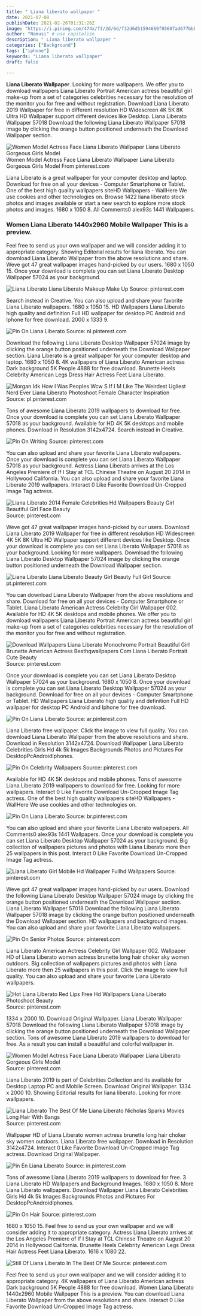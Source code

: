 ```yaml
---
title: " Liana liberato wallpaper "
date: 2021-07-08
publishDate: 2021-02-26T01:31:26Z
image: "https://i.pinimg.com/474x/f3/2d/6d/f32d6d51594660f05607ad677bbbb509--nicholas-sparks-movies-liana-liberato.jpg"
author: "Namusi" # use capitalize
description: " Liana liberato wallpaper "
categories: ["Background"]
tags: ["iphone"]
keywords: "Liana liberato wallpaper"
draft: false

---
```



**Liana Liberato Wallpaper**. Looking for more wallpapers. We offer you to download wallpapers Liana Liberato Portrait American actress beautiful girl make-up from a set of categories celebrities necessary for the resolution of the monitor you for free and without registration. Download Liana Liberato 2019 Wallpaper for free in different resolution HD Widescreen 4K 5K 8K Ultra HD Wallpaper support different devices like Desktop. Liana Liberato Wallpaper 57018 Download the following Liana Liberato Wallpaper 57018 image by clicking the orange button positioned underneath the Download Wallpaper section.

![Women Model Actress Face Liana Liberato Wallpaper Liana Liberato Gorgeous Girls Model](https://i.pinimg.com/736x/a8/d9/d3/a8d9d3a59b6c68d3ed13b4bc40fecdbf.jpg "Women Model Actress Face Liana Liberato Wallpaper Liana Liberato Gorgeous Girls Model")
Women Model Actress Face Liana Liberato Wallpaper Liana Liberato Gorgeous Girls Model From pinterest.com


Liana Liberato is a great wallpaper for your computer desktop and laptop. Download for free on all your devices - Computer Smartphone or Tablet. One of the best high quality wallpapers siteHD Wallpapers - WallHere We use cookies and other technologies on. Browse 1422 liana liberato stock photos and images available or start a new search to explore more stock photos and images. 1680 x 1050 8. All Comments0 alex93s 1441 Wallpapers.

### Women Liana Liberato 1440x2960 Mobile Wallpaper This is a preview.

Feel free to send us your own wallpaper and we will consider adding it to appropriate category. Showing Editorial results for liana liberato. You can download Liana Liberato Wallpaper from the above resolutions and share. Weve got 47 great wallpaper images hand-picked by our users. 1680 x 1050 15. Once your download is complete you can set Liana Liberato Desktop Wallpaper 57024 as your background.


![Liana Liberato Liana Liberato Makeup Make Up](https://i.pinimg.com/originals/87/08/e5/8708e5e5cf3b853167bf9e9b6b50ec85.jpg "Liana Liberato Liana Liberato Makeup Make Up")
Source: pinterest.com

Search instead in Creative. You can also upload and share your favorite Liana Liberato wallpapers. 1680 x 1050 15. HD Wallpapers Liana Liberato high quality and definition Full HD wallpaper for desktop PC Android and Iphone for free download. 2000 x 1333 9.

![Pin On Liana Liberato](https://i.pinimg.com/originals/0d/22/3b/0d223b56ffa994943f1db8c74b82187f.jpg "Pin On Liana Liberato")
Source: nl.pinterest.com

Download the following Liana Liberato Desktop Wallpaper 57024 image by clicking the orange button positioned underneath the Download Wallpaper section. Liana Liberato is a great wallpaper for your computer desktop and laptop. 1680 x 1050 8. 4K wallpapers of Liana Liberato American actress Dark background 5K People 4888 for free download. Brunette Heels Celebrity American Legs Dress Hair Actress Feet Liana Liberato.

![Morgan Idk How I Was Peoples Wcw S If I M Like The Weirdest Ugliest Nerd Ever Liana Liberato Photoshoot Female Character Inspiration](https://i.pinimg.com/originals/22/65/da/2265da3b47e3dfdffce3bea8f1d0f4dc.jpg "Morgan Idk How I Was Peoples Wcw S If I M Like The Weirdest Ugliest Nerd Ever Liana Liberato Photoshoot Female Character Inspiration")
Source: pl.pinterest.com

Tons of awesome Liana Liberato 2019 wallpapers to download for free. Once your download is complete you can set Liana Liberato Wallpaper 57018 as your background. Available for HD 4K 5K desktops and mobile phones. Download in Resolution 3142x4724. Search instead in Creative.

![Pin On Writing](https://i.pinimg.com/originals/c1/83/af/c183af8e7e5008e96b1e06d1a96f97ca.jpg "Pin On Writing")
Source: pinterest.com

You can also upload and share your favorite Liana Liberato wallpapers. Once your download is complete you can set Liana Liberato Wallpaper 57018 as your background. Actress Liana Liberato arrives at the Los Angeles Premiere of If I Stay at TCL Chinese Theatre on August 20 2014 in Hollywood California. You can also upload and share your favorite Liana Liberato 2019 wallpapers. Interact 0 Like Favorite Download Un-Cropped Image Tag actress.

![Liana Liberato 2014 Female Celebrities Hd Wallpapers Beauty Girl Beautiful Girl Face Beauty](https://i.pinimg.com/originals/8c/3c/f3/8c3cf3593e2a33364eb6f363131c9e63.jpg "Liana Liberato 2014 Female Celebrities Hd Wallpapers Beauty Girl Beautiful Girl Face Beauty")
Source: pinterest.com

Weve got 47 great wallpaper images hand-picked by our users. Download Liana Liberato 2019 Wallpaper for free in different resolution HD Widescreen 4K 5K 8K Ultra HD Wallpaper support different devices like Desktop. Once your download is complete you can set Liana Liberato Wallpaper 57018 as your background. Looking for more wallpapers. Download the following Liana Liberato Desktop Wallpaper 57024 image by clicking the orange button positioned underneath the Download Wallpaper section.

![Liana Liberato Liana Liberato Beauty Girl Beauty Full Girl](https://i.pinimg.com/474x/ca/65/9c/ca659c24a07b64c72504a3f15ba834a0.jpg "Liana Liberato Liana Liberato Beauty Girl Beauty Full Girl")
Source: pt.pinterest.com

You can download Liana Liberato Wallpaper from the above resolutions and share. Download for free on all your devices - Computer Smartphone or Tablet. Liana Liberato American Actress Celebrity Girl Wallpaper 002. Available for HD 4K 5K desktops and mobile phones. We offer you to download wallpapers Liana Liberato Portrait American actress beautiful girl make-up from a set of categories celebrities necessary for the resolution of the monitor you for free and without registration.

![Download Wallpapers Liana Liberato Monochrome Portrait Beautiful Girl Brunette American Actress Besthqwallpapers Com Liana Liberato Portrait Cute Beauty](https://i.pinimg.com/originals/15/e0/25/15e02526abb0981ff339da4018d9a26d.jpg "Download Wallpapers Liana Liberato Monochrome Portrait Beautiful Girl Brunette American Actress Besthqwallpapers Com Liana Liberato Portrait Cute Beauty")
Source: pinterest.com

Once your download is complete you can set Liana Liberato Desktop Wallpaper 57024 as your background. 1680 x 1050 8. Once your download is complete you can set Liana Liberato Desktop Wallpaper 57024 as your background. Download for free on all your devices - Computer Smartphone or Tablet. HD Wallpapers Liana Liberato high quality and definition Full HD wallpaper for desktop PC Android and Iphone for free download.

![Pin On Liana Liberato](https://i.pinimg.com/originals/61/3e/f3/613ef33dc58f8c42d465159143774180.jpg "Pin On Liana Liberato")
Source: ar.pinterest.com

Liana Liberato free wallpaper. Click the image to view full quality. You can download Liana Liberato Wallpaper from the above resolutions and share. Download in Resolution 3142x4724. Download Wallpaper Liana Liberato Celebrities Girls Hd 4k 5k Images Backgrounds Photos and Pictures For DesktopPcAndroidIphones.

![Pin On Celebrity Wallpapers](https://i.pinimg.com/originals/ef/25/d0/ef25d0c069898fe68d4f80f6c4ec0480.jpg "Pin On Celebrity Wallpapers")
Source: pinterest.com

Available for HD 4K 5K desktops and mobile phones. Tons of awesome Liana Liberato 2019 wallpapers to download for free. Looking for more wallpapers. Interact 0 Like Favorite Download Un-Cropped Image Tag actress. One of the best high quality wallpapers siteHD Wallpapers - WallHere We use cookies and other technologies on.

![Pin On Liana Liberato](https://i.pinimg.com/originals/41/96/f2/4196f237a2e51d2b9453ca30e4d2fa13.jpg "Pin On Liana Liberato")
Source: br.pinterest.com

You can also upload and share your favorite Liana Liberato wallpapers. All Comments0 alex93s 1441 Wallpapers. Once your download is complete you can set Liana Liberato Desktop Wallpaper 57024 as your background. Big collection of wallpapers pictures and photos with Liana Liberato more then 25 wallpapers in this post. Interact 0 Like Favorite Download Un-Cropped Image Tag actress.

![Liana Liberato Girl Mobile Hd Wallpaper Fullhd Wallpapers](https://i.pinimg.com/originals/2b/1d/90/2b1d9032321b8fca629fa1acfbfabfdf.jpg "Liana Liberato Girl Mobile Hd Wallpaper Fullhd Wallpapers")
Source: pinterest.com

Weve got 47 great wallpaper images hand-picked by our users. Download the following Liana Liberato Desktop Wallpaper 57024 image by clicking the orange button positioned underneath the Download Wallpaper section. Liana Liberato Wallpaper 57018 Download the following Liana Liberato Wallpaper 57018 image by clicking the orange button positioned underneath the Download Wallpaper section. HD wallpapers and background images. You can also upload and share your favorite Liana Liberato wallpapers.

![Pin On Senior Photos](https://i.pinimg.com/originals/b5/6c/c1/b56cc13826a4d7b385dbdf76ff458d66.jpg "Pin On Senior Photos")
Source: pinterest.com

Liana Liberato American Actress Celebrity Girl Wallpaper 002. Wallpaper HD of Liana Liberato women actress brunette long hair choker sky women outdoors. Big collection of wallpapers pictures and photos with Liana Liberato more then 25 wallpapers in this post. Click the image to view full quality. You can also upload and share your favorite Liana Liberato wallpapers.

![Hot Liana Liberato Red Lips Free Hd Wallpapers Liana Liberato Photoshoot Beauty](https://i.pinimg.com/originals/06/d1/f7/06d1f75d370ddbbc54fbc9ca1bdef4a0.jpg "Hot Liana Liberato Red Lips Free Hd Wallpapers Liana Liberato Photoshoot Beauty")
Source: pinterest.com

1334 x 2000 10. Download Original Wallpaper. Liana Liberato Wallpaper 57018 Download the following Liana Liberato Wallpaper 57018 image by clicking the orange button positioned underneath the Download Wallpaper section. Tons of awesome Liana Liberato 2019 wallpapers to download for free. As a result you can install a beautiful and colorful wallpaper in.

![Women Model Actress Face Liana Liberato Wallpaper Liana Liberato Gorgeous Girls Model](https://i.pinimg.com/736x/a8/d9/d3/a8d9d3a59b6c68d3ed13b4bc40fecdbf.jpg "Women Model Actress Face Liana Liberato Wallpaper Liana Liberato Gorgeous Girls Model")
Source: pinterest.com

Liana Liberato 2019 is part of Celebrities Collection and its available for Desktop Laptop PC and Mobile Screen. Download Original Wallpaper. 1334 x 2000 10. Showing Editorial results for liana liberato. Looking for more wallpapers.

![Liana Liberato The Best Of Me Liana Liberato Nicholas Sparks Movies Long Hair With Bangs](https://i.pinimg.com/originals/cb/b8/0a/cbb80aabcfefac11edb3d6f259ede2a4.jpg "Liana Liberato The Best Of Me Liana Liberato Nicholas Sparks Movies Long Hair With Bangs")
Source: pinterest.com

Wallpaper HD of Liana Liberato women actress brunette long hair choker sky women outdoors. Liana Liberato free wallpaper. Download in Resolution 3142x4724. Interact 0 Like Favorite Download Un-Cropped Image Tag actress. Download Original Wallpaper.

![Pin En Liana Liberato](https://i.pinimg.com/originals/56/b2/67/56b267c917e45535eaec32cf454eb2f5.jpg "Pin En Liana Liberato")
Source: in.pinterest.com

Tons of awesome Liana Liberato 2019 wallpapers to download for free. 3 Liana Liberato HD Wallpapers and Background Images. 1680 x 1050 8. More Liana Liberato wallpapers. Download Wallpaper Liana Liberato Celebrities Girls Hd 4k 5k Images Backgrounds Photos and Pictures For DesktopPcAndroidIphones.

![Pin On Hair](https://i.pinimg.com/originals/44/5c/c6/445cc6505a828c609a505b4be84c107c.jpg "Pin On Hair")
Source: pinterest.com

1680 x 1050 15. Feel free to send us your own wallpaper and we will consider adding it to appropriate category. Actress Liana Liberato arrives at the Los Angeles Premiere of If I Stay at TCL Chinese Theatre on August 20 2014 in Hollywood California. Brunette Heels Celebrity American Legs Dress Hair Actress Feet Liana Liberato. 1616 x 1080 22.

![Still Of Liana Liberato In The Best Of Me](https://i.pinimg.com/474x/f3/2d/6d/f32d6d51594660f05607ad677bbbb509--nicholas-sparks-movies-liana-liberato.jpg "Still Of Liana Liberato In The Best Of Me")
Source: pinterest.com

Feel free to send us your own wallpaper and we will consider adding it to appropriate category. 4K wallpapers of Liana Liberato American actress Dark background 5K People 4888 for free download. Women Liana Liberato 1440x2960 Mobile Wallpaper This is a preview. You can download Liana Liberato Wallpaper from the above resolutions and share. Interact 0 Like Favorite Download Un-Cropped Image Tag actress.

